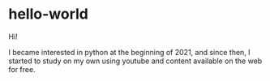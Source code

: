 # hello-world
 
 Hi! 
 
 I became interested in python at the beginning of 2021, and since then, 
 I started to study on my own using youtube and content available on the web for free.
